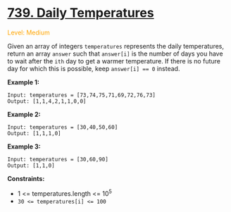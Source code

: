 # [739. Daily Temperatures](https://leetcode.cn/problems/daily-temperatures)

<span style="color:orange">Level: Medium</span>

Given an array of integers `temperatures` represents the daily temperatures, 
return an array `answer` such that `answer[i]` is the number of days you have to wait after the `ith` day to get a warmer temperature. 
If there is no future day for which this is possible, keep `answer[i] == 0` instead.

**Example 1:**
```
Input: temperatures = [73,74,75,71,69,72,76,73]
Output: [1,1,4,2,1,1,0,0]
```

**Example 2:**
```
Input: temperatures = [30,40,50,60]
Output: [1,1,1,0]
```

**Example 3:**
```
Input: temperatures = [30,60,90]
Output: [1,1,0]
```

**Constraints:**

* 1 <= temperatures.length <= 10<sup>5</sup>
* `30 <= temperatures[i] <= 100`